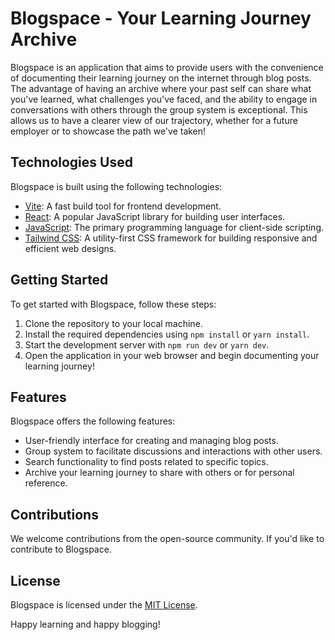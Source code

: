 # Blogspace - Your Learning Journey Archive

Blogspace is an application that aims to provide users with the convenience of documenting their learning journey on the internet through blog posts. The advantage of having an archive where your past self can share what you've learned, what challenges you've faced, and the ability to engage in conversations with others through the group system is exceptional. This allows us to have a clearer view of our trajectory, whether for a future employer or to showcase the path we've taken!

## Technologies Used

Blogspace is built using the following technologies:

- [Vite](https://vitejs.dev/): A fast build tool for frontend development.
- [React](https://reactjs.org/): A popular JavaScript library for building user interfaces.
- [JavaScript](https://developer.mozilla.org/en-US/docs/Web/JavaScript): The primary programming language for client-side scripting.
- [Tailwind CSS](https://tailwindcss.com/): A utility-first CSS framework for building responsive and efficient web designs.

## Getting Started

To get started with Blogspace, follow these steps:

1. Clone the repository to your local machine.
2. Install the required dependencies using `npm install` or `yarn install`.
3. Start the development server with `npm run dev` or `yarn dev`.
4. Open the application in your web browser and begin documenting your learning journey!

## Features

Blogspace offers the following features:

- User-friendly interface for creating and managing blog posts.
- Group system to facilitate discussions and interactions with other users.
- Search functionality to find posts related to specific topics.
- Archive your learning journey to share with others or for personal reference.

## Contributions

We welcome contributions from the open-source community. If you'd like to contribute to Blogspace.

## License

Blogspace is licensed under the [MIT License](LICENSE).

Happy learning and happy blogging!
